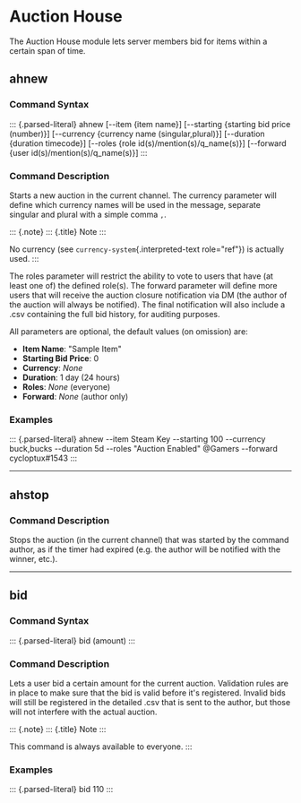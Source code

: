 Auction House
=============

The Auction House module lets server members bid for items within a
certain span of time.

ahnew
-----

### Command Syntax

::: {.parsed-literal}
ahnew \[\--item {item name}\] \[\--starting {starting bid price
(number)}\] \[\--currency {currency name (singular,plural)}\]
\[\--duration {duration timecode}\] \[\--roles {role
id(s)/mention(s)/q\_name(s)}\] \[\--forward {user
id(s)/mention(s)/q\_name(s)}\]
:::

### Command Description

Starts a new auction in the current channel. The currency parameter will
define which currency names will be used in the message, separate
singular and plural with a simple comma `,`.

::: {.note}
::: {.title}
Note
:::

No currency (see `currency-system`{.interpreted-text role="ref"}) is
actually used.
:::

The roles parameter will restrict the ability to vote to users that have
(at least one of) the defined role(s). The forward parameter will define
more users that will receive the auction closure notification via DM
(the author of the auction will always be notified). The final
notification will also include a .csv containing the full bid history,
for auditing purposes.

All parameters are optional, the default values (on omission) are:

-   **Item Name**: \"Sample Item\"
-   **Starting Bid Price**: 0
-   **Currency**: *None*
-   **Duration**: 1 day (24 hours)
-   **Roles**: *None* (everyone)
-   **Forward**: *None* (author only)

### Examples

::: {.parsed-literal}
ahnew \--item Steam Key \--starting 100 \--currency buck,bucks
\--duration 5d \--roles \"Auction Enabled\" \@Gamers \--forward
cycloptux\#1543
:::

------------------------------------------------------------------------

ahstop
------

### Command Description

Stops the auction (in the current channel) that was started by the
command author, as if the timer had expired (e.g. the author will be
notified with the winner, etc.).

------------------------------------------------------------------------

bid
---

### Command Syntax

::: {.parsed-literal}
bid (amount)
:::

### Command Description

Lets a user bid a certain amount for the current auction. Validation
rules are in place to make sure that the bid is valid before it\'s
registered. Invalid bids will still be registered in the detailed .csv
that is sent to the author, but those will not interfere with the actual
auction.

::: {.note}
::: {.title}
Note
:::

This command is always available to everyone.
:::

### Examples

::: {.parsed-literal}
bid 110
:::
